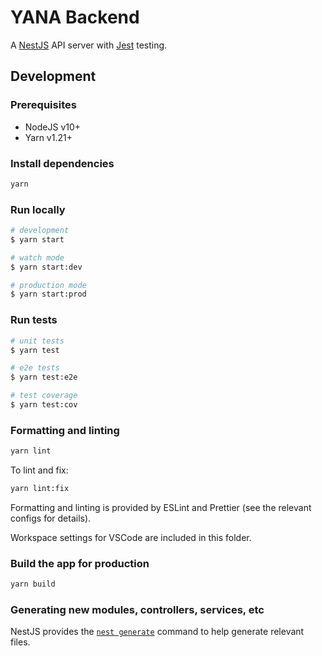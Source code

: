 # YANA Backend

A [NestJS](https://nestjs.com/) API server with [Jest](https://jestjs.io/) testing.

## Development

### Prerequisites

- NodeJS v10+
- Yarn v1.21+

### Install dependencies

```bash
yarn
```

### Run locally

```bash
# development
$ yarn start

# watch mode
$ yarn start:dev

# production mode
$ yarn start:prod
```

### Run tests

```bash
# unit tests
$ yarn test

# e2e tests
$ yarn test:e2e

# test coverage
$ yarn test:cov
```

### Formatting and linting

```bash
yarn lint
```

To lint and fix:

```bash
yarn lint:fix
```

Formatting and linting is provided by ESLint and Prettier (see the relevant configs for details).

Workspace settings for VSCode are included in this folder.

### Build the app for production

```bash
yarn build
```

### Generating new modules, controllers, services, etc

NestJS provides the [`nest generate`](https://docs.nestjs.com/cli/usages#nest-generate) command to help generate relevant files.
